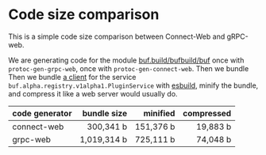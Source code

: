 # Code size comparison

This is a simple code size comparison between Connect-Web and gRPC-web.

We are generating code for the module [buf.build/bufbuild/buf](https://buf.build/bufbuild/buf)
once with `protoc-gen-grpc-web`, once with `protoc-gen-connect-web`. Then we bundle Then we bundle [a client](./src) 
for the service `buf.alpha.registry.v1alpha1.PluginService` with [esbuild](https://esbuild.github.io/),
minify the bundle, and compress it like a web server would usually do.

| code generator | bundle size        | minified               | compressed           |
|----------------|-------------------:|-----------------------:|---------------------:|
| connect-web    | 300,341 b | 151,376 b | 19,883 b |
| grpc-web       | 1,019,314 b    | 725,111 b    | 74,048 b |
